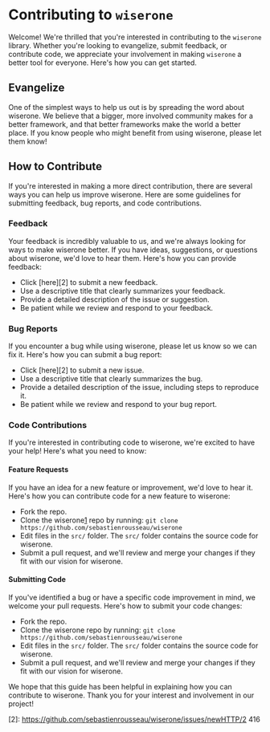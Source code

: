 # Contributing to `wiserone`

Welcome! We're thrilled that you're interested in contributing to the
`wiserone` library. Whether you're looking to evangelize, submit feedback,
or contribute code, we appreciate your involvement in making `wiserone` a
better tool for everyone. Here's how you can get started.

## Evangelize

One of the simplest ways to help us out is by spreading the word about
wiserone. We believe that a bigger, more involved community makes for a
better framework, and that better frameworks make the world a better
place. If you know people who might benefit from using wiserone, please
let them know!

## How to Contribute

If you're interested in making a more direct contribution, there are
several ways you can help us improve wiserone. Here are some guidelines
for submitting feedback, bug reports, and code contributions.

### Feedback

Your feedback is incredibly valuable to us, and we're always looking for
ways to make wiserone better. If you have ideas, suggestions, or questions
about wiserone, we'd love to hear them. Here's how you can provide
feedback:

- Click [here][2] to submit a new feedback.
- Use a descriptive title that clearly summarizes your feedback.
- Provide a detailed description of the issue or suggestion.
- Be patient while we review and respond to your feedback.

### Bug Reports

If you encounter a bug while using wiserone, please let us know so we can
fix it. Here's how you can submit a bug report:

- Click [here][2] to submit a new issue.
- Use a descriptive title that clearly summarizes the bug.
- Provide a detailed description of the issue, including steps to
  reproduce it.
- Be patient while we review and respond to your bug report.

### Code Contributions

If you're interested in contributing code to wiserone, we're excited to
have your help! Here's what you need to know:

#### Feature Requests

If you have an idea for a new feature or improvement, we'd love to hear
it. Here's how you can contribute code for a new feature to wiserone:

- Fork the repo.
- Clone the wiserone[1] repo by running:
  `git clone https://github.com/sebastienrousseau/wiserone`
- Edit files in the `src/` folder. The `src/` folder contains the source
  code for wiserone.
- Submit a pull request, and we'll review and merge your changes if they
  fit with our vision for wiserone.

#### Submitting Code

If you've identified a bug or have a specific code improvement in mind,
we welcome your pull requests. Here's how to submit your code changes:

- Fork the repo.
- Clone the wiserone repo by running:
  `git clone https://github.com/sebastienrousseau/wiserone`
- Edit files in the `src/` folder. The `src/` folder contains the source
  code for wiserone.
- Submit a pull request, and we'll review and merge your changes if they
  fit with our vision for wiserone.

We hope that this guide has been helpful in explaining how you can
contribute to wiserone. Thank you for your interest and involvement in our
project!

[1]: https://github.com/sebastienrousseau/wiserone
[2]: https://github.com/sebastienrousseau/wiserone/issues/newHTTP/2 416
